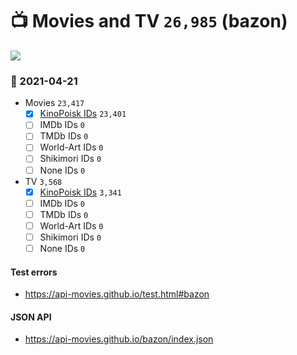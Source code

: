# :tv: Movies and TV `26,985` (bazon)

<a href="https://API-Movies.github.io"><img src="https://API-Movies.github.io/banner.png?cache"></a>

### :date: 2021-04-21
- Movies `23,417`
  - [x] <a href="https://API-Movies.github.io/bazon/movie_kinopoisk_ids.json">KinoPoisk IDs</a> `23,401`
  - [ ] IMDb IDs `0`
  - [ ] TMDb IDs `0`
  - [ ] World-Art IDs `0`
  - [ ] Shikimori IDs `0`
  - [ ] None IDs `0`
- TV `3,568`
  - [x] <a href="https://API-Movies.github.io/bazon/tv_kinopoisk_ids.json">KinoPoisk IDs</a> `3,341`
  - [ ] IMDb IDs `0`
  - [ ] TMDb IDs `0`
  - [ ] World-Art IDs `0`
  - [ ] Shikimori IDs `0`
  - [ ] None IDs `0`
#### Test errors
- <a href='https://api-movies.github.io/test.html#bazon'>https://api-movies.github.io/test.html#bazon</a>
#### JSON API
- <a href='https://api-movies.github.io/bazon/index.json'>https://api-movies.github.io/bazon/index.json</a>
